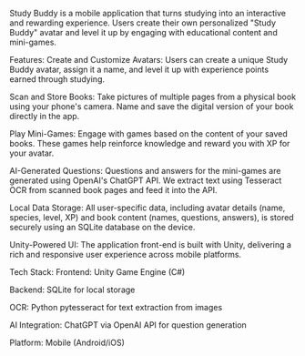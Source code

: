 Study Buddy is a mobile application that turns studying into an interactive and rewarding experience. Users create their own personalized "Study Buddy" avatar and level it up by engaging with educational content and mini-games.

Features:
  Create and Customize Avatars:
    Users can create a unique Study Buddy avatar, assign it a name, and level it up with experience points earned through studying.

  Scan and Store Books:
    Take pictures of multiple pages from a physical book using your phone's camera. Name and save the digital version of your book directly in the app.

  Play Mini-Games:
    Engage with games based on the content of your saved books. These games help reinforce knowledge and reward you with XP for your avatar.

  AI-Generated Questions:
    Questions and answers for the mini-games are generated using OpenAI's ChatGPT API. We extract text using Tesseract OCR from scanned book pages and feed it into the API.

  Local Data Storage:
    All user-specific data, including avatar details (name, species, level, XP) and book content (names, questions, answers), is stored securely using an SQLite database on the device.

  Unity-Powered UI:
    The application front-end is built with Unity, delivering a rich and responsive user experience across mobile platforms.

Tech Stack:
  Frontend: Unity Game Engine (C#)

  Backend: SQLite for local storage

  OCR: Python pytesseract for text extraction from images

  AI Integration: ChatGPT via OpenAI API for question generation

  Platform: Mobile (Android/iOS)
